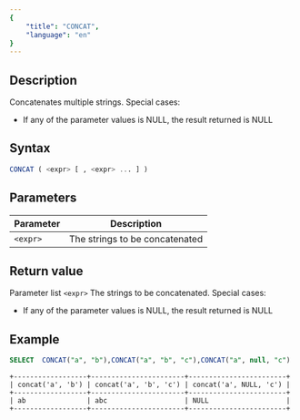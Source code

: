 ```yaml
---
{
    "title": "CONCAT",
    "language": "en"
}
---
```


## Description

Concatenates multiple strings. Special cases:

- If any of the parameter values ​​is NULL, the result returned is NULL

## Syntax

```sql
CONCAT ( <expr> [ , <expr> ... ] )
```

## Parameters

| Parameter | Description |
|-----------|--------------|
| `<expr>`  | The strings to be concatenated |

## Return value

Parameter list `<expr>` The strings to be concatenated. Special cases:

- If any of the parameter values ​​is NULL, the result returned is NULL

## Example

```sql
SELECT  CONCAT("a", "b"),CONCAT("a", "b", "c"),CONCAT("a", null, "c")
```

```text
+------------------+-----------------------+------------------------+
| concat('a', 'b') | concat('a', 'b', 'c') | concat('a', NULL, 'c') |
+------------------+-----------------------+------------------------+
| ab               | abc                   | NULL                   |
+------------------+-----------------------+------------------------+
```